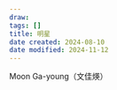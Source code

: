 ```yaml
---
draw:
tags: []
title: 明星
date created: 2024-08-10
date modified: 2024-11-12
---
```


Moon Ga-young（文佳煐）
